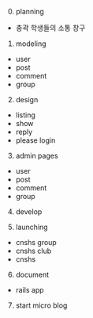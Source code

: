 0. planning
 - 충곽 학생들의 소통 창구

1. modeling
 - user
 - post
 - comment
 - group

2. design
 - listing
 - show
 - reply
 - please login

3. admin pages
 - user
 - post
 - comment
 - group

4. develop

5. launching
 - cnshs group
 - cnshs club
 - cnshs

6. document
 - rails app

7. start micro blog
